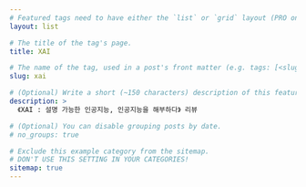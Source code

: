 ```yaml
---
# Featured tags need to have either the `list` or `grid` layout (PRO only).
layout: list

# The title of the tag's page.
title: XAI

# The name of the tag, used in a post's front matter (e.g. tags: [<slug>]).
slug: xai

# (Optional) Write a short (~150 characters) description of this featured tag.
description: >
  《XAI : 설명 가능한 인공지능, 인공지능을 해부하다》 리뷰

# (Optional) You can disable grouping posts by date.
# no_groups: true

# Exclude this example category from the sitemap.
# DON'T USE THIS SETTING IN YOUR CATEGORIES!
sitemap: true
---
```

